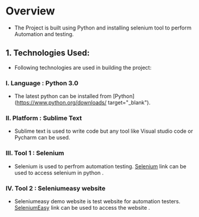 # Overview
+ The Project is built using Python and installing selenium tool to perform Automation and testing.

## 1. Technologies Used:
+ Following technologies are used in building the project:

### I. Language : Python 3.0
+ The latest python can be installed from [Python](https://www.python.org/downloads/ target="_blank").

### II. Platform : Sublime Text
+ Sublime text is used to write code but any tool like Visual studio code or Pycharm can be used.

### III. Tool 1 : Selenium
+ Selenium is used to perfrom automation testing. [Selenium](https://selenium-python.readthedocs.io/) link can
be used to access selenium in python .

### IV. Tool 2 : Seleniumeasy website
+ Seleniumeasy demo website is test website for automation testers. [SeleniumEasy](https://demo.seleniumeasy.com/) link can
be used to access the website .


